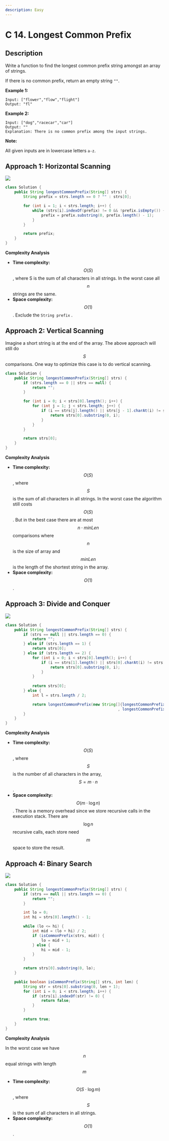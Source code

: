 ```yaml
---
description: Easy
---
```


# C 14. Longest Common Prefix

## Description

Write a function to find the longest common prefix string amongst an array of strings.

If there is no common prefix, return an empty string `""`.

**Example 1:**

```text
Input: ["flower","flow","flight"]
Output: "fl"
```

**Example 2:**

```text
Input: ["dog","racecar","car"]
Output: ""
Explanation: There is no common prefix among the input strings.
```

**Note:**

All given inputs are in lowercase letters `a-z`.

## Approach 1: Horizontal Scanning

![](../../../.gitbook/assets/image%20%2826%29.png)

```java
class Solution {
    public String longestCommonPrefix(String[] strs) {
        String prefix = strs.length == 0 ? "" : strs[0];

        for (int i = 1; i < strs.length; i++) {
            while (strs[i].indexOf(prefix) != 0 && !prefix.isEmpty()) {
                prefix = prefix.substring(0, prefix.length() - 1);
            }
        }

        return prefix;
    }
}
```

**Complexity Analysis**

* **Time complexity:** $$O(S)$$, where S is the sum of all characters in all strings. In the worst case all $$n$$ strings are the same.
* **Space complexity:** $$O(1)$$. Exclude the `String prefix` .

## Approach 2: Vertical Scanning

Imagine a short string is at the end of the array. The above approach will still do $$S$$ comparisons. One way to optimize this case is to do vertical scanning.

```java
class Solution {
    public String longestCommonPrefix(String[] strs) {
        if (strs.length == 0 || strs == null) {
            return "";
        }

        for (int i = 0; i < strs[0].length(); i++) {
            for (int j = 1; j < strs.length; j++) {
                if (i == strs[j].length() || strs[j - 1].charAt(i) != strs[j].charAt(i)) {
                    return strs[0].substring(0, i);
                }
            }
        }

        return strs[0];
    }
}
```

**Complexity Analysis**

* **Time complexity:** $$O(S)$$, where $$S$$ is the sum of all characters in all strings. In the worst case the algorithm still costs $$O(S)$$. But in the best case there are at most $$n \cdot minLen$$comparisons where $$n$$ is the size of array and $$minLen$$is the length of the shortest string in the array.
* **Space complexity:** $$O(1)$$.

## Approach 3: Divide and Conquer

![](../../../.gitbook/assets/image%20%2824%29.png)

```java
class Solution {
    public String longestCommonPrefix(String[] strs) {
        if (strs == null || strs.length == 0) {
            return "";
        } else if (strs.length == 1) {
            return strs[0];
        } else if (strs.length == 2) {
            for (int i = 0; i < strs[0].length(); i++) {
                if (i == strs[1].length() || strs[0].charAt(i) != strs[1].charAt(i)) {
                    return strs[0].substring(0, i);
                }
            }
            
            return strs[0];
        } else {
            int l = strs.length / 2;

            return longestCommonPrefix(new String[]{longestCommonPrefix(Arrays.copyOfRange(strs, 0, l))
                                                  , longestCommonPrefix(Arrays.copyOfRange(strs, l, strs.length))});
        }
    }
}
```

**Complexity Analysis**

* **Time complexity:** $$O(S)$$, where $$S$$ is the number of all characters in the array, $$S=m \cdot n$$. 
* **Space complexity:** $$O(m \cdot \log{n})$$. There is a memory overhead since we store recursive calls in the execution stack. There are $$\log n$$ recursive calls, each store need $$m$$ space to store the result.

## Approach 4: Binary Search

![](../../../.gitbook/assets/image%20%2829%29.png)

```java
class Solution {
    public String longestCommonPrefix(String[] strs) {
        if (strs == null || strs.length == 0) {
            return "";
        }

        int lo = 0;
        int hi = strs[0].length() - 1;

        while (lo <= hi) {
            int mid = (lo + hi) / 2;
            if (isCommonPrefix(strs, mid)) {
                lo = mid + 1;
            } else {
                hi = mid - 1;
            }
        }

        return strs[0].substring(0, lo);
    }

    public boolean isCommonPrefix(String[] strs, int len) {
        String str = strs[0].substring(0, len + 1);
        for (int i = 0; i < strs.length; i++) {
            if (strs[i].indexOf(str) != 0) {
                return false;
            }
        }

        return true;
    }
}
```

**Complexity Analysis**

In the worst case we have $$n$$ equal strings with length $$m$$

* **Time complexity:** $$O(S\cdot \log{m})$$, where $$S$$ is the sum of all characters in all strings.
* **Space complexity:** $$O(1)$$.

